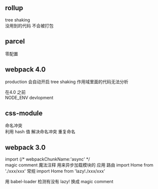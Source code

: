 ## rollup 
tree shaking  
没用到的代码 不会被打包 


##   parcel 
零配置  

## webpack 4.0 
production 会自动开启 tree shaking 
作用域里面的代码无法分析


在4.0 之前  
NODE_ENV  devlopment 

## css-module  
命名冲突  
利用 hash 值 解决命名冲突 重复命名


## webpack 3.0 
 import (/* webpackChunkName:'async'  */  
 magic comment 魔法注释 
 用来异步加载模块的 
 应用 路由 
 import Home from './xxx/xxx' 常规
 import Home from 'lazy!./xxx/xxx'

 用 babel-loader 检测有没有 lazy!
换成 magic comment 


